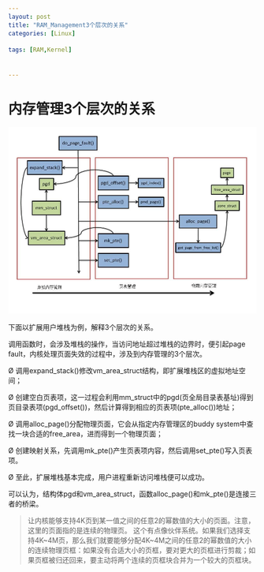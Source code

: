 ```yaml
---
layout: post
title: "RAM_Management3个层次的关系"
categories: [Linux]

tags: [RAM,Kernel] 


---
```

内存管理3个层次的关系
=======================
![](/assets/pic/1561.jpg)

下面以扩展用户堆栈为例，解释3个层次的关系。

调用函数时，会涉及堆栈的操作，当访问地址超过堆栈的边界时，便引起page fault，内核处理页面失效的过程中，涉及到内存管理的3个层次。

Ø 调用expand_stack()修改vm_area_struct结构，即扩展堆栈区的虚拟地址空间；

Ø 创建空白页表项，这一过程会利用mm_struct中的pgd(页全局目录表基址)得到页目录表项(pgd_offset())，然后计算得到相应的页表项(pte_alloc())地址；

Ø 调用alloc_page()分配物理页面，它会从指定内存管理区的buddy system中查找一块合适的free_area，进而得到一个物理页面；

Ø 创建映射关系，先调用mk_pte()产生页表项内容，然后调用set_pte()写入页表项。

Ø 至此，扩展堆栈基本完成，用户进程重新访问堆栈便可以成功。

可以认为，结构体pgd和vm_area_struct，函数alloc_page()和mk_pte()是连接三者的桥梁。

> 让内核能够支持4K页到某一值之间的任意2的幂数值的大小的页面。注意，这里的页面指的是连续的物理页。
这个有点像伙伴系统。如果我们选择支持4K~4M页，那么我们就要能够分配4K~4M之间的任意2的幂数值的大小的连续物理页框：如果没有合适大小的页框，要对更大的页框进行剪裁；如果页框被归还回来，要主动将两个连续的页框块合并为一个较大的页框块。
